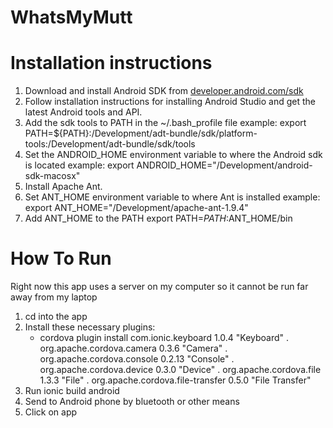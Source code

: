 # WhatsMyMutt
# Installation instructions
1. Download and install Android SDK from [developer.android.com/sdk](developer.android.com/sdk)
2. Follow installation instructions for installing Android Studio and get the latest Android tools and API.
3. Add the sdk tools to PATH in the ~/.bash_profile file
   example: export PATH=${PATH}:/Development/adt-bundle/sdk/platform-tools:/Development/adt-bundle/sdk/tools
4. Set the ANDROID_HOME environment variable to where the Android sdk is located
   example: export ANDROID_HOME="/Development/android-sdk-macosx"
5. Install Apache Ant.
6. Set ANT_HOME environment variable to where Ant is installed
   example: export ANT_HOME="/Development/apache-ant-1.9.4"
7. Add ANT_HOME to the PATH
   export PATH=$PATH:$ANT_HOME/bin

# How To Run
Right now this app uses a server on my computer so it cannot be run far away from my laptop
1. cd into the app
2. Install these necessary plugins:
   * cordova plugin install com.ionic.keyboard 1.0.4 "Keyboard"
            .             org.apache.cordova.camera 0.3.6 "Camera"
            .             org.apache.cordova.console 0.2.13 "Console"
            .             org.apache.cordova.device 0.3.0 "Device"
            .             org.apache.cordova.file 1.3.3 "File"
            .             org.apache.cordova.file-transfer 0.5.0 "File Transfer"
3. Run ionic build android
4. Send to Android phone by bluetooth or other means
5. Click on app
